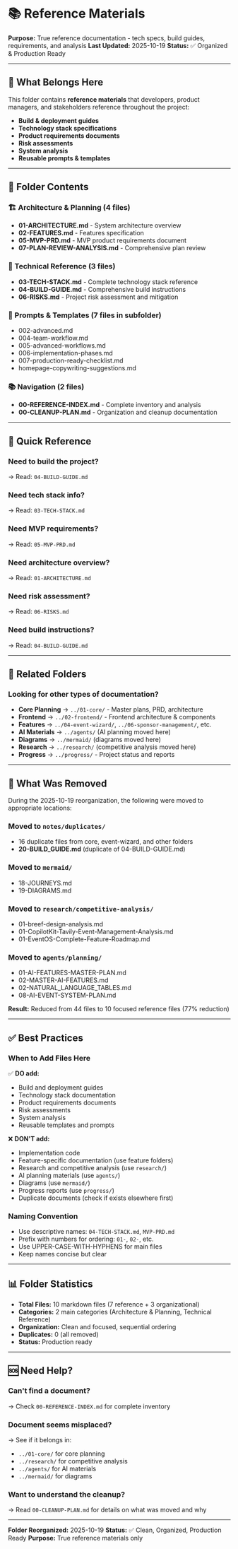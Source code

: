 # 📚 Reference Materials

**Purpose:** True reference documentation - tech specs, build guides, requirements, and analysis
**Last Updated:** 2025-10-19
**Status:** ✅ Organized & Production Ready

---

## 📖 What Belongs Here

This folder contains **reference materials** that developers, product managers, and stakeholders reference throughout the project:

- **Build & deployment guides**
- **Technology stack specifications**
- **Product requirements documents**
- **Risk assessments**
- **System analysis**
- **Reusable prompts & templates**

---

## 📁 Folder Contents

### 🏗️ Architecture & Planning (4 files)
- **01-ARCHITECTURE.md** - System architecture overview
- **02-FEATURES.md** - Features specification
- **05-MVP-PRD.md** - MVP product requirements document
- **07-PLAN-REVIEW-ANALYSIS.md** - Comprehensive plan review

### 🔧 Technical Reference (3 files)
- **03-TECH-STACK.md** - Complete technology stack reference
- **04-BUILD-GUIDE.md** - Comprehensive build instructions
- **06-RISKS.md** - Project risk assessment and mitigation

### 📝 Prompts & Templates (7 files in subfolder)
  - 002-advanced.md
  - 004-team-workflow.md
  - 005-advanced-workflows.md
  - 006-implementation-phases.md
  - 007-production-ready-checklist.md
  - homepage-copywriting-suggestions.md

### 📚 Navigation (2 files)
- **00-REFERENCE-INDEX.md** - Complete inventory and analysis
- **00-CLEANUP-PLAN.md** - Organization and cleanup documentation

---

## 🎯 Quick Reference

### Need to build the project?
→ Read: `04-BUILD-GUIDE.md`

### Need tech stack info?
→ Read: `03-TECH-STACK.md`

### Need MVP requirements?
→ Read: `05-MVP-PRD.md`

### Need architecture overview?
→ Read: `01-ARCHITECTURE.md`

### Need risk assessment?
→ Read: `06-RISKS.md`

### Need build instructions?
→ Read: `04-BUILD-GUIDE.md`


---

## 🔗 Related Folders

### Looking for other types of documentation?

- **Core Planning** → `../01-core/` - Master plans, PRD, architecture
- **Frontend** → `../02-frontend/` - Frontend architecture & components
- **Features** → `../04-event-wizard/`, `../06-sponsor-management/`, etc.
- **AI Materials** → `../agents/` (AI planning moved here)
- **Diagrams** → `../mermaid/` (diagrams moved here)
- **Research** → `../research/` (competitive analysis moved here)
- **Progress** → `../progress/` - Project status and reports

---

## 📝 What Was Removed

During the 2025-10-19 reorganization, the following were moved to appropriate locations:

### Moved to `notes/duplicates/`
- 16 duplicate files from core, event-wizard, and other folders
- **20-BUILD_GUIDE.md** (duplicate of 04-BUILD-GUIDE.md)

### Moved to `mermaid/`
- 18-JOURNEYS.md
- 19-DIAGRAMS.md

### Moved to `research/competitive-analysis/`
- 01-breef-design-analysis.md
- 01-CopilotKit-Tavily-Event-Management-Analysis.md
- 01-EventOS-Complete-Feature-Roadmap.md

### Moved to `agents/planning/`
- 01-AI-FEATURES-MASTER-PLAN.md
- 02-MASTER-AI-FEATURES.md
- 02-NATURAL_LANGUAGE_TABLES.md
- 08-AI-EVENT-SYSTEM-PLAN.md

**Result:** Reduced from 44 files to 10 focused reference files (77% reduction)

---

## ✅ Best Practices

### When to Add Files Here
✅ **DO add:**
- Build and deployment guides
- Technology stack documentation
- Product requirements documents
- Risk assessments
- System analysis
- Reusable templates and prompts

❌ **DON'T add:**
- Implementation code
- Feature-specific documentation (use feature folders)
- Research and competitive analysis (use `research/`)
- AI planning materials (use `agents/`)
- Diagrams (use `mermaid/`)
- Progress reports (use `progress/`)
- Duplicate documents (check if exists elsewhere first)

### Naming Convention
- Use descriptive names: `04-TECH-STACK.md`, `MVP-PRD.md`
- Prefix with numbers for ordering: `01-`, `02-`, etc.
- Use UPPER-CASE-WITH-HYPHENS for main files
- Keep names concise but clear

---

## 📊 Folder Statistics

- **Total Files:** 10 markdown files (7 reference + 3 organizational)
- **Categories:** 2 main categories (Architecture & Planning, Technical Reference)
- **Organization:** Clean and focused, sequential ordering
- **Duplicates:** 0 (all removed)
- **Status:** Production ready

---

## 🆘 Need Help?

### Can't find a document?
→ Check `00-REFERENCE-INDEX.md` for complete inventory

### Document seems misplaced?
→ See if it belongs in:
- `../01-core/` for core planning
- `../research/` for competitive analysis
- `../agents/` for AI materials
- `../mermaid/` for diagrams

### Want to understand the cleanup?
→ Read `00-CLEANUP-PLAN.md` for details on what was moved and why

---

**Folder Reorganized:** 2025-10-19
**Status:** ✅ Clean, Organized, Production Ready
**Purpose:** True reference materials only
